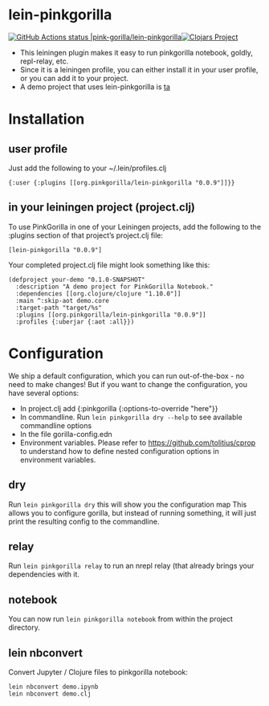 # lein-pinkgorilla
 [![GitHub Actions status |pink-gorilla/lein-pinkgorilla](https://github.com/pink-gorilla/lein-pinkgorilla/workflows/CI/badge.svg)](https://github.com/pink-gorilla/lein-pinkgorilla/actions?workflow=CI)[![Clojars Project](https://img.shields.io/clojars/v/org.pinkgorilla/lein-pinkgorilla.svg)](https://clojars.org/org.pinkgorilla/lein-pinkgorilla)

- This leiningen plugin makes it easy to run pinkgorilla notebook, goldly, repl-relay, etc.
- Since it is a leiningen profile, you can either install it in your user profile, 
  or you can add it to your project.
- A demo project that uses lein-pinkgorilla is [ta](https://github.com/pink-gorilla/trateg)

# Installation

## user profile

Just add the following to your ~/.lein/profiles.clj

```
{:user {:plugins [[org.pinkgorilla/lein-pinkgorilla "0.0.9"]]}}
```

## in your leiningen project (project.clj)

To use PinkGorilla in one of your Leiningen projects,  add the following to the :plugins section of that project’s project.clj file:

```
[lein-pinkgorilla "0.0.9"]
```

Your completed project.clj file might look something like this:

```
(defproject your-demo "0.1.0-SNAPSHOT"
  :description "A demo project for PinkGorilla Notebook."
  :dependencies [[org.clojure/clojure "1.10.0"]]
  :main ^:skip-aot demo.core
  :target-path "target/%s"
  :plugins [[org.pinkgorilla/lein-pinkgorilla "0.0.9"]]
  :profiles {:uberjar {:aot :all}})
```

# Configuration
We ship a default configuration, which you can run out-of-the-box - no need to make changes!
But if you want to change the configuration, you have several options:
  - In project.clj add {:pinkgorilla {:options-to-override "here"}}
  - In commandline. Run ```lein pinkgorilla dry --help``` to see available commandline options
  - In the file gorilla-config.edn 
  - Environment variables. Please refer to https://github.com/tolitius/cprop to understand how to define nested configuration options in environment variables.

## dry

Run ```lein pinkgorilla dry``` this will show you the configuration map
This allows you to configure gorilla, but instead of running something,
it will just print the resulting config to the commandline.

## relay

Run ```lein pinkgorilla relay``` to run an nrepl relay (that already brings your 
dependencies with it.

## notebook

You can now run ```lein pinkgorilla notebook``` from within the project directory.

## lein nbconvert

Convert Jupyter / Clojure files to pinkgorilla notebook:

```
lein nbconvert demo.ipynb
lein nbconvert demo.clj
```



